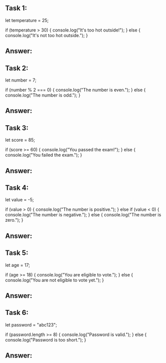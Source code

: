 ## Task 1:

let temperature = 25;

if (temperature > 30) {
    console.log("It's too hot outside!");
} else {
    console.log("It's not too hot outside.");
}
## Answer:



## Task 2:

let number = 7;

if (number % 2 === 0) {
    console.log("The number is even.");
} else {
    console.log("The number is odd.");
}
## Answer:



## Task 3:

let score = 85;

if (score >= 60) {
    console.log("You passed the exam!");
} else {
    console.log("You failed the exam.");
}
## Answer:



## Task 4:

let value = -5;

if (value > 0) {
    console.log("The number is positive.");
} else if (value < 0) {
    console.log("The number is negative.");
} else {
    console.log("The number is zero.");
}
## Answer:



## Task 5:

let age = 17;

if (age >= 18) {
    console.log("You are eligible to vote.");
} else {
    console.log("You are not eligible to vote yet.");
}
## Answer:



## Task 6:

let password = "abc123";

if (password.length >= 8) {
    console.log("Password is valid.");
} else {
    console.log("Password is too short.");
}
## Answer: